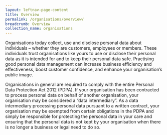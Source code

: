 ```yaml
---
layout: leftnav-page-content
title: Overview
permalink: /organisations/overview/
breadcrumb: Overview
collection_name: organisations
---
```


Organisations today collect, use and disclose personal data about individuals – whether they are customers, employees or members. These individuals trust organisations like yours to use or disclose their personal data as it is intended for and to keep their personal data safe. Practising good personal data management can increase business efficiency and effectiveness, boost customer confidence, and enhance your organisation’s public image.

Organisations in general are required to comply with the entire Personal Data Protection Act 2012 (PDPA). If your organisation has been contracted to process personal data on behalf of another organisation, your organisation may be considered a “data intermediary”. As a data intermediary processing personal data pursuant to a written contract, your organisation may be exempted from certain obligations in the PDPA and simply be responsible for protecting the personal data in your care and ensuring that the personal data is not kept by your organisation when there is no longer a business or legal need to do so.

